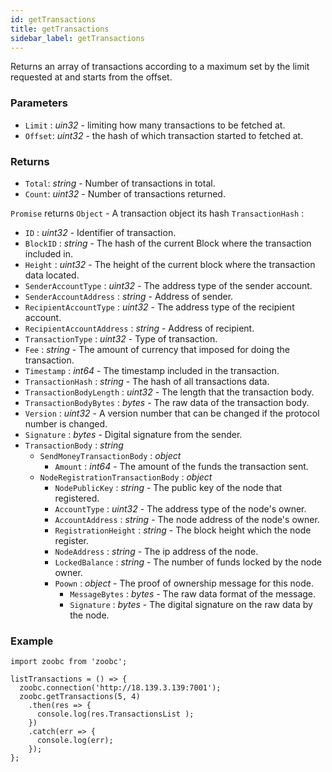 ```yaml
---
id: getTransactions
title: getTransactions
sidebar_label: getTransactions
---
```


Returns an array of transactions according to a maximum set by the limit requested at and starts from the offset.

### Parameters

* `Limit` : _uin32_ - limiting how many transactions to be fetched at.
* `Offset`: _uint32_ - the hash of which transaction started to fetched at.

### Returns

  - `Total`: _string_ - Number of transactions in total.
  - `Count`: _uint32_ - Number of transactions returned.

`Promise` returns `Object` - A transaction object its hash `TransactionHash` :

  - `ID` : _uint32_ - Identifier of transaction.
  - `BlockID` : _string_ - The hash of the current Block where the transaction included in.
  - `Height` : _uint32_ - The height of the current block where the transaction data located.
  - `SenderAccountType` : _uint32_ - The address type of the sender account.
  - `SenderAccountAddress` : _string_ - Address of sender.
  - `RecipientAccountType` : _uint32_ - The address type of the recipient account.
  - `RecipientAccountAddress` : _string_ - Address of recipient.
  - `TransactionType` : _uint32_ - Type of transaction.
  - `Fee` : _string_ - The amount of currency that imposed for doing the transaction.
  - `Timestamp` : _int64_ - The timestamp included in the transaction.
  - `TransactionHash` : _string_ - The hash of all transactions data.
  - `TransactionBodyLength` : _uint32_ - The length that the transaction body.
  - `TransactionBodyBytes` : _bytes_ - The raw data of the transaction body.
  - `Version` : _uint32_ - A version number that can be changed if the protocol number is changed.
  - `Signature` : _bytes_ - Digital signature from the sender.
  - `TransactionBody` : _string_
    - `SendMoneyTransactionBody` : _object_
      - `Amount` : _int64_ - The amount of the funds the transaction sent.
    - `NodeRegistrationTransactionBody` : _object_
      - `NodePublicKey` : _string_ - The public key of the node that registered.
      - `AccountType` : _uint32_ - The address type of the node's owner.
      - `AccountAddress` : _string_ - The node address of the node's owner.
      - `RegistrationHeight` : _string_ - The block height which the node register.
      - `NodeAddress` : _string_ - The ip address of the node.
      - `LockedBalance` : _string_ - The number of funds locked by the node owner.
      - `Poown` : _object_ - The proof of ownership message for this node.
        - `MessageBytes` : _bytes_ - The raw data format of the message.
        - `Signature` : _bytes_ - The digital signature on the raw data by the node.

### Example
```
import zoobc from 'zoobc';

listTransactions = () => {
  zoobc.connection('http://18.139.3.139:7001');
  zoobc.getTransactions(5, 4)
    .then(res => {
      console.log(res.TransactionsList );
    })
    .catch(err => {
      console.log(err);
    });
};
```
